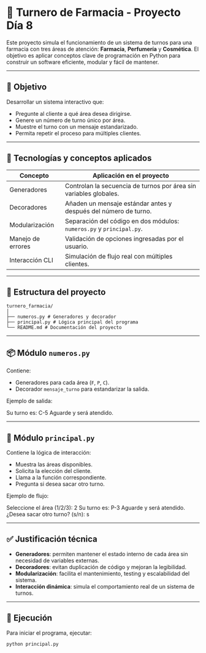 # 🏥 Turnero de Farmacia - Proyecto Día 8

Este proyecto simula el funcionamiento de un sistema de turnos para una farmacia con tres áreas de atención: **Farmacia**, **Perfumería** y **Cosmética**. El objetivo es aplicar conceptos clave de programación en Python para construir un software eficiente, modular y fácil de mantener.

---

## 🎯 Objetivo

Desarrollar un sistema interactivo que:
- Pregunte al cliente a qué área desea dirigirse.
- Genere un número de turno único por área.
- Muestre el turno con un mensaje estandarizado.
- Permita repetir el proceso para múltiples clientes.

---

## 🧠 Tecnologías y conceptos aplicados

| Concepto         | Aplicación en el proyecto                                      |
|------------------|---------------------------------------------------------------|
| Generadores      | Controlan la secuencia de turnos por área sin variables globales. |
| Decoradores      | Añaden un mensaje estándar antes y después del número de turno. |
| Modularización   | Separación del código en dos módulos: `numeros.py` y `principal.py`. |
| Manejo de errores| Validación de opciones ingresadas por el usuario.              |
| Interacción CLI  | Simulación de flujo real con múltiples clientes.               |

---

## 🧩 Estructura del proyecto
```
turnero_farmacia/ 
│
├── numeros.py # Generadores y decorador
├── principal.py # Lógica principal del programa
└── README.md # Documentación del proyecto
```

---

## 📦 Módulo `numeros.py`

Contiene:
- Generadores para cada área (`F`, `P`, `C`).
- Decorador `mensaje_turno` para estandarizar la salida.

Ejemplo de salida:

Su turno es: C-5
Aguarde y será atendido.

---

## 🧠 Módulo `principal.py`

Contiene la lógica de interacción:
- Muestra las áreas disponibles.
- Solicita la elección del cliente.
- Llama a la función correspondiente.
- Pregunta si desea sacar otro turno.

Ejemplo de flujo:

Seleccione el área (1/2/3): 2 
Su turno es: P-3 
Aguarde y será atendido.
¿Desea sacar otro turno? (s/n): s

---

## ✅ Justificación técnica

- **Generadores**: permiten mantener el estado interno de cada área sin necesidad de variables externas.
- **Decoradores**: evitan duplicación de código y mejoran la legibilidad.
- **Modularización**: facilita el mantenimiento, testing y escalabilidad del sistema.
- **Interacción dinámica**: simula el comportamiento real de un sistema de turnos.

---

## 🚀 Ejecución

Para iniciar el programa, ejecutar:

```bash
python principal.py
```